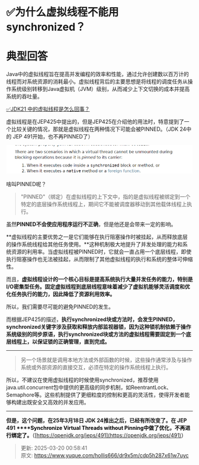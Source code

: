 # ✅为什么虚拟线程不能用synchronized？

# 典型回答


Java中的虚拟线程旨在提高并发编程的效率和性能，通过允许创建数以百万计的线程而对系统资源的消耗最小。虚拟线程背后的主要思想是将线程的调度任务从操作系统级别转移到Java虚拟机（JVM）级别，从而减少上下文切换的成本并提高系统的吞吐量。



[✅JDK21 中的虚拟线程是怎么回事？](https://www.yuque.com/hollis666/dr9x5m/ac1a0q)



虚拟线程是在JEP425中提出的，但是JEP425在介绍他的用法时，特意提到了一个比较关键的情况，那就是虚拟线程在两种情况下可能会被PINNED。（JDK 24中的 JEP 491开始，也不再PINNED了）



![1710566895443-638cb427-9861-44cd-90f5-0b8a781080af.png](./img/XhmDwRXwakuFZsrn/1710566895443-638cb427-9861-44cd-90f5-0b8a781080af-531889.png)



啥叫PINNED呢？



> "PINNED"（绑定）在虚拟线程的上下文中，指的是虚拟线程被绑定到一个特定的底层操作系统线程上，期间它不能被调度器移动到其他载体线程上执行。
>



虽然**PINNED不会使应用程序运行不正确**，但是他还是会带来一定的影响。



**虚拟线程的主要优势之一是它们能够在执行阻塞操作时被挂起，从而释放底层的操作系统线程给其他任务使用。**这种机制极大地提升了并发处理的能力和系统资源的利用率。当虚拟线程被PINNED时，它就会一直占用一个底层线程，即使执行阻塞操作也无法被挂起，从而限制了其他虚拟线程的执行和系统的整体可伸缩性。



而且，**虚拟线程设计的一个核心目标是提高系统执行大量并发任务的能力，特别是I/O密集型任务。固定虚拟线程到底层线程意味着减少了虚拟机能够灵活调度和优化任务执行的能力，因此降低了资源利用效率。**



所以，我们需要尽可能的避免PINNED的发生。



而根据JEP425的描述，**执行synchronized块或方法时，会发生PINNED，synchronized关键字涉及获取和释放内部监视器锁，因为这种锁机制依赖于操作系统级别的同步原语，执行synchronized块或方法的虚拟线程需要固定到一个底层线程上，以保证锁的正确管理，直到完成。**

****

> 另一个场景就是调用本地方法或外部函数的时候，这些操作通常涉及与操作系统或外部资源的直接交互，必须在特定的操作系统线程上执行。
>



所以，不建议在使用虚拟线程的时候使用synchronized，推荐使用java.util.concurrent包中提供的更高级的同步机制，如ReentrantLock、Semaphore等。这些机制提供了更细粒度的控制和更高的灵活性，使得开发者能够构建出既安全又高效的并发应用。

****

**但是，这个问题，在25年3月18日 JDK 24推出之后，已经有所改变了。在 JEP 491 ****<font style="color:rgb(0, 0, 0);">Synchronize Virtual Threads without Pinning中做了优化，不再进行绑定了。</font>**<font style="color:rgb(0, 0, 0);">（</font>[https://openjdk.org/jeps/491](https://openjdk.org/jeps/491)<font style="color:rgb(0, 0, 0);">）</font>



> 更新: 2025-03-20 00:58:41  
> 原文: <https://www.yuque.com/hollis666/dr9x5m/cdp5h287x61w7uyc>